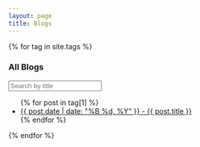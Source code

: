 ```yaml
---
layout: page
title: Blogs
---
```

<!--   <h3>{{ tag[0] }}</h3> -->

<!-- {% for tag in site.tags %}

  <h3>All Blogs</h3>
  <ul>
    {% for post in tag[1] %}
      <li><a href="{{ post.url }}">{{ post.date | date: "%B %d, %Y" }} - {{ post.title }}</a></li>
    {% endfor %}
  </ul>
{% endfor %}
 -->


{% for tag in site.tags %}
  <!-- <h3>{{ tag[0] }}</h3> -->
  <h3>All Blogs</h3>
  <input type="text" id="search-input" placeholder="Search by title" onkeyup="searchBlogs()">
  <ul id="blog-list">
    {% for post in tag[1] %}
      <li><a href="{{ post.url }}">{{ post.date | date: "%B %d, %Y" }} - {{ post.title }}</a></li>
    {% endfor %}
  </ul>
{% endfor %}

<script>
function searchBlogs() {
  var input, filter, ul, li, a, i, txtValue;
  input = document.getElementById("search-input");
  filter = input.value.toUpperCase();
  ul = document.getElementById("blog-list");
  li = ul.getElementsByTagName("li");
  for (i = 0; i < li.length; i++) {
    a = li[i].getElementsByTagName("a")[0];
    txtValue = a.textContent || a.innerText;
    if (txtValue.toUpperCase().indexOf(filter) > -1) {
      li[i].style.display = "";
    } else {
      li[i].style.display = "none";
    }
  }
}
</script>
